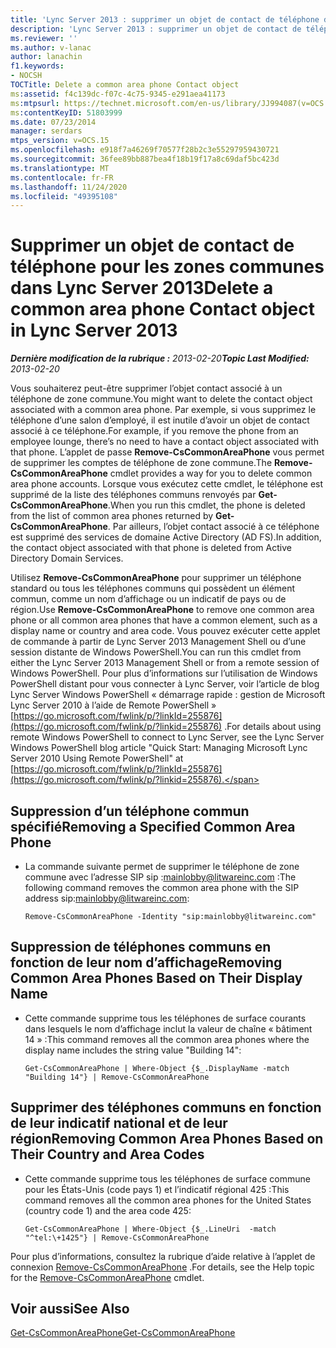 ```yaml
---
title: 'Lync Server 2013 : supprimer un objet de contact de téléphone de zone commune'
description: 'Lync Server 2013 : supprimer un objet de contact de téléphone pour les zones communes.'
ms.reviewer: ''
ms.author: v-lanac
author: lanachin
f1.keywords:
- NOCSH
TOCTitle: Delete a common area phone Contact object
ms:assetid: f4c139dc-f07c-4c75-9345-e291aea41173
ms:mtpsurl: https://technet.microsoft.com/en-us/library/JJ994087(v=OCS.15)
ms:contentKeyID: 51803999
ms.date: 07/23/2014
manager: serdars
mtps_version: v=OCS.15
ms.openlocfilehash: e918f7a46269f70577f28b2c3e55297959430721
ms.sourcegitcommit: 36fee89bb887bea4f18b19f17a8c69daf5bc423d
ms.translationtype: MT
ms.contentlocale: fr-FR
ms.lasthandoff: 11/24/2020
ms.locfileid: "49395108"
---
```

# <a name="delete-a-common-area-phone-contact-object-in-lync-server-2013"></a><span data-ttu-id="ff83b-103">Supprimer un objet de contact de téléphone pour les zones communes dans Lync Server 2013</span><span class="sxs-lookup"><span data-stu-id="ff83b-103">Delete a common area phone Contact object in Lync Server 2013</span></span>

<div data-xmlns="http://www.w3.org/1999/xhtml">

<div class="topic" data-xmlns="http://www.w3.org/1999/xhtml" data-msxsl="urn:schemas-microsoft-com:xslt" data-cs="https://msdn.microsoft.com/">

<div data-asp="https://msdn2.microsoft.com/asp">



</div>

<div id="mainSection">

<div id="mainBody"><span data-ttu-id="ff83b-104">

<span> </span></span><span class="sxs-lookup"><span data-stu-id="ff83b-104">

<span> </span></span></span>

<span data-ttu-id="ff83b-105">_**Dernière modification de la rubrique :** 2013-02-20_</span><span class="sxs-lookup"><span data-stu-id="ff83b-105">_**Topic Last Modified:** 2013-02-20_</span></span>

<span data-ttu-id="ff83b-106">Vous souhaiterez peut-être supprimer l’objet contact associé à un téléphone de zone commune.</span><span class="sxs-lookup"><span data-stu-id="ff83b-106">You might want to delete the contact object associated with a common area phone.</span></span> <span data-ttu-id="ff83b-107">Par exemple, si vous supprimez le téléphone d’une salon d’employé, il est inutile d’avoir un objet de contact associé à ce téléphone.</span><span class="sxs-lookup"><span data-stu-id="ff83b-107">For example, if you remove the phone from an employee lounge, there’s no need to have a contact object associated with that phone.</span></span> <span data-ttu-id="ff83b-108">L’applet de passe **Remove-CsCommonAreaPhone** vous permet de supprimer les comptes de téléphone de zone commune.</span><span class="sxs-lookup"><span data-stu-id="ff83b-108">The **Remove-CsCommonAreaPhone** cmdlet provides a way for you to delete common area phone accounts.</span></span> <span data-ttu-id="ff83b-109">Lorsque vous exécutez cette cmdlet, le téléphone est supprimé de la liste des téléphones communs renvoyés par **Get-CsCommonAreaPhone**.</span><span class="sxs-lookup"><span data-stu-id="ff83b-109">When you run this cmdlet, the phone is deleted from the list of common area phones returned by **Get-CsCommonAreaPhone**.</span></span> <span data-ttu-id="ff83b-110">Par ailleurs, l’objet contact associé à ce téléphone est supprimé des services de domaine Active Directory (AD FS).</span><span class="sxs-lookup"><span data-stu-id="ff83b-110">In addition, the contact object associated with that phone is deleted from Active Directory Domain Services.</span></span>

<span data-ttu-id="ff83b-111">Utilisez **Remove-CsCommonAreaPhone** pour supprimer un téléphone standard ou tous les téléphones communs qui possèdent un élément commun, comme un nom d’affichage ou un indicatif de pays ou de région.</span><span class="sxs-lookup"><span data-stu-id="ff83b-111">Use **Remove-CsCommonAreaPhone** to remove one common area phone or all common area phones that have a common element, such as a display name or country and area code.</span></span> <span data-ttu-id="ff83b-112">Vous pouvez exécuter cette applet de commande à partir de Lync Server 2013 Management Shell ou d’une session distante de Windows PowerShell.</span><span class="sxs-lookup"><span data-stu-id="ff83b-112">You can run this cmdlet from either the Lync Server 2013 Management Shell or from a remote session of Windows PowerShell.</span></span> <span data-ttu-id="ff83b-113">Pour plus d’informations sur l’utilisation de Windows PowerShell distant pour vous connecter à Lync Server, voir l’article de blog Lync Server Windows PowerShell « démarrage rapide : gestion de Microsoft Lync Server 2010 à l’aide de Remote PowerShell » [https://go.microsoft.com/fwlink/p/?linkId=255876](https://go.microsoft.com/fwlink/p/?linkid=255876) .</span><span class="sxs-lookup"><span data-stu-id="ff83b-113">For details about using remote Windows PowerShell to connect to Lync Server, see the Lync Server Windows PowerShell blog article "Quick Start: Managing Microsoft Lync Server 2010 Using Remote PowerShell" at [https://go.microsoft.com/fwlink/p/?linkId=255876](https://go.microsoft.com/fwlink/p/?linkid=255876).</span></span>

<div>


<div>

## <a name="removing-a-specified-common-area-phone"></a><span data-ttu-id="ff83b-114">Suppression d’un téléphone commun spécifié</span><span class="sxs-lookup"><span data-stu-id="ff83b-114">Removing a Specified Common Area Phone</span></span>

  - <span data-ttu-id="ff83b-115">La commande suivante permet de supprimer le téléphone de zone commune avec l’adresse SIP sip :mainlobby@litwareinc.com :</span><span class="sxs-lookup"><span data-stu-id="ff83b-115">The following command removes the common area phone with the SIP address sip:mainlobby@litwareinc.com:</span></span>
    
        Remove-CsCommonAreaPhone -Identity "sip:mainlobby@litwareinc.com"

</div>

<div>

## <a name="removing-common-area-phones-based-on-their-display-name"></a><span data-ttu-id="ff83b-116">Suppression de téléphones communs en fonction de leur nom d’affichage</span><span class="sxs-lookup"><span data-stu-id="ff83b-116">Removing Common Area Phones Based on Their Display Name</span></span>

  - <span data-ttu-id="ff83b-117">Cette commande supprime tous les téléphones de surface courants dans lesquels le nom d’affichage inclut la valeur de chaîne « bâtiment 14 » :</span><span class="sxs-lookup"><span data-stu-id="ff83b-117">This command removes all the common area phones where the display name includes the string value "Building 14":</span></span>
    
        Get-CsCommonAreaPhone | Where-Object {$_.DisplayName -match "Building 14"} | Remove-CsCommonAreaPhone

</div>

<div>

## <a name="removing-common-area-phones-based-on-their-country-and-area-codes"></a><span data-ttu-id="ff83b-118">Supprimer des téléphones communs en fonction de leur indicatif national et de leur région</span><span class="sxs-lookup"><span data-stu-id="ff83b-118">Removing Common Area Phones Based on Their Country and Area Codes</span></span>

  - <span data-ttu-id="ff83b-119">Cette commande supprime tous les téléphones de surface commune pour les États-Unis (code pays 1) et l’indicatif régional 425 :</span><span class="sxs-lookup"><span data-stu-id="ff83b-119">This command removes all the common area phones for the United States (country code 1) and the area code 425:</span></span>
    
        Get-CsCommonAreaPhone | Where-Object {$_.LineUri  -match "^tel:\+1425"} | Remove-CsCommonAreaPhone

</div>

<span data-ttu-id="ff83b-120">Pour plus d’informations, consultez la rubrique d’aide relative à l’applet de connexion [Remove-CsCommonAreaPhone](https://docs.microsoft.com/powershell/module/skype/Remove-CsCommonAreaPhone) .</span><span class="sxs-lookup"><span data-stu-id="ff83b-120">For details, see the Help topic for the [Remove-CsCommonAreaPhone](https://docs.microsoft.com/powershell/module/skype/Remove-CsCommonAreaPhone) cmdlet.</span></span>

</div>

<div>

## <a name="see-also"></a><span data-ttu-id="ff83b-121">Voir aussi</span><span class="sxs-lookup"><span data-stu-id="ff83b-121">See Also</span></span>


[<span data-ttu-id="ff83b-122">Get-CsCommonAreaPhone</span><span class="sxs-lookup"><span data-stu-id="ff83b-122">Get-CsCommonAreaPhone</span></span>](https://docs.microsoft.com/powershell/module/skype/Get-CsCommonAreaPhone)  
  

<span data-ttu-id="ff83b-123"></div>

</div>

<span> </span>

</div>

</div>

</span><span class="sxs-lookup"><span data-stu-id="ff83b-123"></div>

</div>

<span> </span>

</div>

</div>

</span></span></div>

